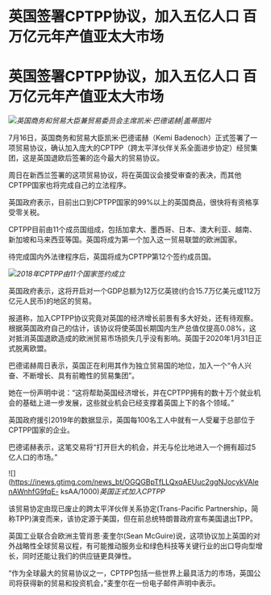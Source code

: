 # 英国签署CPTPP协议，加入五亿人口 百万亿元年产值亚太大市场

# 英国签署CPTPP协议，加入五亿人口 百万亿元年产值亚太大市场

![](https://inews.gtimg.com/news_bt/OOnTMkAbM_XEkYoCAasefGpsjmF43krYd8rFoJbMEWkysAA/1000)_英国商务和贸易大臣兼贸易委员会主席凯米·巴德诺赫|盖蒂图片_

7月16日，英国商务和贸易大臣凯米·巴德诺赫（Kemi
Badenoch）正式签署了一项贸易协议，确认加入庞大的CPTPP（跨太平洋伙伴关系全面进步协定）经贸集团，这是英国退欧后签署的迄今最大的贸易协议。

周日在新西兰签署的这项贸易协议，将在英国议会接受审查的表决，而其他CPTPP国家也将完成自己的立法程序。

英国政府表示，目前出口到CPTPP国家的99%以上的英国商品，很快将有资格享受零关税。

CPTPP目前由11个成员国组成，包括加拿大、墨西哥、日本、澳大利亚、越南、新加坡和马来西亚等国。英国将成为第一个加入这一贸易联盟的欧洲国家。

待完成国内外法律程序后，英国将成为CPTPP第12个签约成员国。

![](https://inews.gtimg.com/news_bt/OGGjTMvZXPPGlaQ2LgDoALnQjcqY93YBGTZtWtAKP8iIoAA/1000)_2018年CPTPP由11个国家签约成立_

英国政府表示，这将开启对一个GDP总额为12万亿英镑(约合15.7万亿美元或112万亿元人民币)的地区的贸易。

报道称，加入CPTPP协议究竟对英国的经济增长前景有多大好处，还有待观察。根据英国政府自己的估计，该协议将使英国长期国内生产总值仅提高0.08%，这对抵消英国退欧造成的欧洲贸易市场损失几乎没有影响。英国于2020年1月31日正式脱离欧盟。

巴德诺赫周日表示，英国正在利用其作为独立贸易国的地位，加入一个“令人兴奋、不断增长、具有前瞻性的贸易集团”。

她在一份声明中说：“这将帮助英国经济增长，并在CPTPP拥有的数十万个就业机会的基础上进一步发展，这些就业机会已经支撑着英国上下的各个领域。”

英国政府援引2019年的数据显示，英国每100名工人中就有一人受雇于总部位于CPTPP国家的企业。

巴德诺赫表示，这笔交易将“打开巨大的机会，并无与伦比地进入一个拥有超过5亿人口的市场。”

![](https://inews.gtimg.com/news_bt/OGQGBpTfLLQxqAEUuc2ggNJocykVAlenAWnhfG9fqE-
ksAA/1000)_英国正式加入CPTPP_

该贸易协定由现已废止的跨太平洋伙伴关系协定(Trans-Pacific
Partnership，简称TPP)演变而来，该协定源于美国，但在前总统特朗普政府宣布美国退出TPP。

英国工业联合会欧洲主管肖恩·麦奎尔(Sean
McGuire)说，这项协议加上英国的对外战略性全球贸易议程，有可能推动服务业和绿色科技等关键行业的出口导向型增长，同时还能让我们的供应链更具弹性。

“作为全球最大的贸易协议之一，CPTPP包括一些世界上最具活力的市场，英国公司将获得新的贸易和投资机会，”麦奎尔在一份电子邮件声明中表示。

